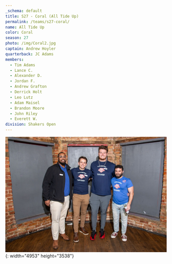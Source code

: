 ```yaml
---
_schema: default
title: S27 - Coral (All Tide Up)
permalink: /teams/s27-coral/
name: All Tide Up
color: Coral
season: 27
photo: /img/Coral2.jpg
captain: Andrew Hoyler
quarterback: JC Adams
members:
  - Tim Adams
  - Lance C.
  - Alexander D.
  - Jordan F.
  - Andrew Grafton
  - Derrick Holt
  - Leo Lutz
  - Adam Maisel
  - Brandon Moore
  - John Riley
  - Everett W.
division: Shakers Open
---
```

![](/img/da2-7066.jpg){: width="4953" height="3538"}